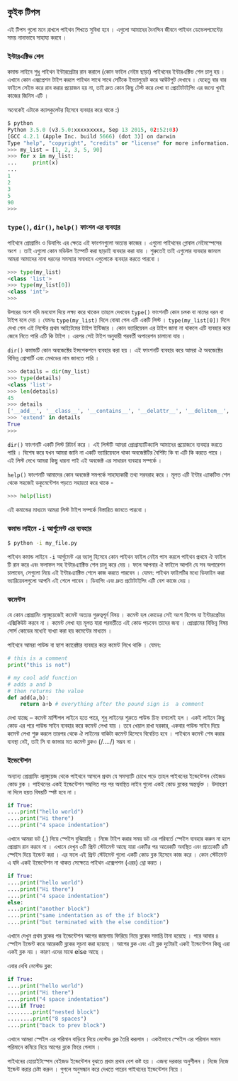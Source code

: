 ## কুইক টিপস

এই টিপস গুলো মনে রাখলে পাইথন শিখতে সুবিধা হবে । এগুলো আমাদের দৈনন্দিন জীবনে পাইথন ডেভেলপমেন্টের সময় নানাভাবে সাহায্য করবে । 

### ইন্টারএক্টিভ শেল

কমান্ড লাইনে শুধু পাইথন ইন্টারপ্রেটার রান করালে (কোন ফাইল নেইম ছাড়া) পাইথনের ইন্টারএক্টিভ শেল চালু হয় । এখানে কোন এক্সপ্রেশন টাইপ করলে পাইথন সাথে সাথে সেটিকে ইভ্যালুয়েট করে আউটপুট দেখাবে । যেহেতু বার বার ফাইলে সেইভ করে রান করার প্রয়োজন হয় না, তাই দ্রুত কোন কিছু টেস্ট করে দেখা বা প্রোটোটাইপিং এর জন্যে খুবই কাজের জিনিস এটি ।

অনেকেই এটাকে ক্যালকুলেটর হিসেবে ব্যবহার করে থাকে :) 


```python
$ python
Python 3.5.0 (v3.5.0:xxxxxxxxx, Sep 13 2015, 02:52:03)
[GCC 4.2.1 (Apple Inc. build 5666) (dot 3)] on darwin
Type "help", "copyright", "credits" or "license" for more information.
>>> my_list = [1, 2, 3, 5, 90]
>>> for x in my_list:
...     print(x)
...
1
2
3
5
90
>>>
```
### `type()`, `dir()`, `help()` ফাংশন এর ব্যবহার

পাইথনে প্রোগ্রামিং ও ডিবাগিং এর ক্ষেত্রে এই ফাংশনগুলো অত্যন্ত কাজের । এগুলো পাইথনের গ্লোবাল নেইমস্পেসের অংশ । তাই এগুলো কোন মডিউল ইম্পোর্ট করা ছাড়াই ব্যবহার করা যায় । শুরুতেই তাই এগুলোর ব্যবহার জানলে আমরা আমাদের নানা ধরনের সমস্যার সমাধানে এগুলোকে ব্যবহার করতে পারবো । 


```python
>>> type(my_list)
<class 'list'>
>>> type(my_list[0])
<class 'int'>
>>>
```


উপরের অংশ যদি মনযোগ দিয়ে লক্ষ্য করে থাকেন তাহলে দেখবেন `type()` ফাংশনটি কোন চলক বা নামের ধরন বা টাইপ বলে দেয় । যেমনঃ `type(my_list)` দিলে বোঝা গেল এটি একটি লিস্ট । `type(my_list[0])` দিলে দেখা গেল এই লিস্টের প্রথম আইটেমের টাইপ ইন্টিজার । কোন ভ্যারিয়েবল এর টাইপ জানা না থাকলে এটি ব্যবহার করে জেনে নিতে পারি এটি কি টাইপ । এরপর সেই টাইপ অনুযায়ী পরবর্তী অপারেশন চালানো যায় । 

```dir()``` কমান্ডটি কোন অবজেক্টের ইন্সপেকশনে ব্যবহার করা হয় । এই ফাংশনটি ব্যবহার করে আমরা ঐ অবজেক্টের বিভিন্ন প্রোপার্টি এবং মেথডের নাম জানতে পারি । 

```python
>>> details = dir(my_list)
>>> type(details)
<class 'list'>
>>> len(details)
45
>>> details
['__add__', '__class__', '__contains__', '__delattr__', '__delitem__', '__delslice__', '__doc__', '__eq__', '__format__', '__ge__', '__getattribute__', '__getitem__', '__getslice__', '__gt__', '__hash__', '__iadd__', '__imul__', '__init__', '__iter__', '__le__', '__len__', '__lt__', '__mul__', '__ne__', '__new__', '__reduce__', '__reduce_ex__', '__repr__', '__reversed__', '__rmul__', '__setattr__', '__setitem__', '__setslice__', '__sizeof__', '__str__', '__subclasshook__', 'append', 'count', 'extend', 'index', 'insert', 'pop', 'remove', 'reverse', 'sort']
>>> 'extend' in details
True
>>>
```

`dir()` ফাংশনটি একটি লিস্ট রিটার্ন করে । এই লিস্টটি আমরা প্রোগ্রাম্যাটিক্যালি আমাদের প্রয়োজনে ব্যবহার করতে পারি । বিশেষ করে যখন আমরা জানি না একটি ভ্যারিয়েবলে থাকা অবজেক্টটির বৈশিষ্ট্য কি বা এটি কি করতে পারে । এই লিস্ট দেখে আমরা কিছু ধারনা পাই এই অবজেক্ট এর সাধারন ব্যবহার সম্পর্কে । 

`help()` ফাংশনটি আমাদের কোন অবজেক্ট সমপর্কে সাহায্যকারী তথ্য সরবরাহ করে । মূলত এটি ইন্টার এ্যাকটিভ শেল থেকে সহজেই ডকুমেন্টেশন পড়তে সহায়তা করে থাকে - 

```python
>>> help(list)
```
এই কমান্ডের মাধ্যমে আমরা লিস্ট টাইপ সম্পর্কে বিস্তারিত জানতে পারবো । 


### কমান্ড লাইনে `-i` আর্গুমেন্ট এর ব্যবহার 

```bash
$ python -i my_file.py
```
পাইথন কমান্ড লাইনে `-i` আর্গুমেন্ট এর ভ্যালু হিসেবে কোন পাইথন ফাইল নেইম পাস করলে পাইথন প্রথমে ঐ ফাইল টি রান করে এবং ফলাফল সহ ইন্টারএ্যাক্টিভ শেল চালু করে দেয় । ফলে আপনার ঐ ফাইলে আপনি যে সব অপারেশন চালাবেন, সেগুলো নিয়ে এই ইন্টারএ্যাক্টিভ শেলে কাজ করতে পারবেন । যেমন: পাইথন ফাইলটির মধ্যে ডিফাইন করা ভ্যারিয়েবলগুলো আপনি এই শেলে পাবেন । ডিবাগিং এবং দ্রুত প্রটোটাইপিং এটি বেশ কাজে দেয় । 

### কমেন্টস 

যে কোন প্রোগ্রামিং ল্যাঙ্গুয়েজেই কমেন্ট অত্যন্ত গুরুত্বপূর্ন বিষয় । কমেন্ট হল কোডের সেই অংশ বিশেষ যা ইন্টারপ্রেটার এক্সিকিউট করবে না । কমেন্ট লেখা হয় মূলত যারা পরবর্তীতে এই কোড পড়বেন তাদের জন্য । প্রোগ্রামের বিভিন্ন বিষয় সোর্স কোডের মধ্যেই ব্যখ্যা করা হয় কমেন্টের মাধ্যমে ।

পাইথনে আমরা পাউন্ড বা হ্যাশ ক্যারেক্টার ব্যবহার করে কমেন্ট লিখে থাকি । যেমন:

```python
# this is a comment
print("this is not")

# my cool add function
# adds a and b
# then returns the value
def add(a,b):
    return a+b # everything after the pound sign is  a comment
```

দেখা যাচ্ছে – কমেন্ট মাল্টিপল লাইনে হতে পারে, শুধু লাইনের শুরুতে পাউন্ড চিহ্ন বসালেই হল । একই লাইনে কিছু কোড এর পরে পাউন্ড সাইন ব্যবহার করে কমেন্ট লেখা যায় । তবে খেয়াল রাখা দরকার, একবার পাউন্ড সাইন দিয়ে কমেন্ট লেখা শুরু করলে তারপর থেকে ঐ লাইনের বাকিটা কমেন্ট হিসেবে বিবেচিত হবে । পাইথনে কমেন্ট শেষ করার ব্যবস্থা নেই, তাই সি বা জাভার মত কমেন্ট ব্লকও (/*….*/) সম্ভব না ।

###  ইন্ডেন্টেশন

অন্যান্য প্রোগ্রামিং ল্যাঙ্গুয়েজ থেকে পাইথনে আসলে প্রথম যে সমস্যাটি চোখে পড়ে তাহল পাইথনের ইন্ডেন্টেশন বেইজড কোড ব্লক । পাইথনের একই ইন্ডেন্টেশন সম্বলিত পর পর অবস্থিত লাইন গুলো একই কোড ব্লকের অন্তর্ভুক্ত । উদাহরণ না দিলে হয়ত বিষয়টি স্পষ্ট হবে না ।

```python
if True:
....print("hello world")
....print("Hi there")
....print("4 space indentation")
```
এখানে আমরা ডট (.) দিয়ে স্পেইস বুঝিয়েছি । নিজে টাইপ করার সময় ডট এর পরিবর্তে স্পেইস ব্যবহার করুন না হলে প্রোগ্রাম রান করবে না । এখানে দেখুন ৩টি প্রিন্ট স্টেটমেন্ট আছে যারা একটির পর আরেকটি অবস্থিত এবং প্রত্যেকটি ৪টি স্পেইস দিয়ে ইন্ডেন্ট করা । এর ফলে এই প্রিন্ট স্টেটমেন্ট গুলো একটি কোড ব্লক হিসেবে কাজ করে । কোন স্টেটমেন্ট এ যদি একই ইন্ডেন্টেশন না থাকত সেক্ষেত্রে পাইথন এক্সেপশন (এরর) থ্রো করত ।

```python
if True:
....print("hello world")
....print("Hi there")
....print("4 space indentation")
else:
....print("another block")
....print("same indentation as of the if block")
....print("but terminated with the else condition")
```

এখানে দেখুন প্রথম ব্লকের পর ইন্ডেন্টেশন আগের জায়গায় ফিরিয়ে নিয়ে ব্লকের সমাপ্তি টানা হয়েছে । পরে আবার ৪ স্পেইস ইন্ডেন্ট করে আরেকটি ব্লকের সূচনা করা হয়েছে । আগের ব্লক এবং এই ব্লক দুটোরই একই ইন্ডেন্টেশন কিন্তু এরা একই ব্লক নয় । কারণ এদের মাঝে else আছে ।

এবার দেখি নেস্টেড ব্লক:

```python
if True:
....print("hello world")
....print("Hi there")
....print("4 space indentation")
....if True:
........print("nested block")
........print("8 spaces")
....print("back to prev block")
```

এখানে আমরা স্পেইস এর পরিমান বাড়িয়ে দিয়ে নেস্টেড ব্লক তৈরি করলাম । একইভাবে স্পেইস এর পরিমান সমান পরিমানে কমিয়ে নিয়ে আগের ব্লকে ফিরে গেলাম ।

পাইথনের হোয়াইটস্পেস বেইজড ইন্ডেন্টেশন বুঝতে প্রথম প্রথম বেশ কষ্ট হয় । এজন্য দরকার অনুশীলন । নিজে নিজে ইন্ডেন্ট করার চেষ্টা করুন । গুগলে অনুসন্ধান করে দেখতে পারেন পাইথনের ইন্ডেন্টেশন নিয়ে ।

